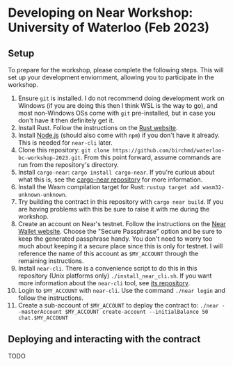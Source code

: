# Developing on Near Workshop: University of Waterloo (Feb 2023)

## Setup

To prepare for the workshop, please complete the following steps.
This will set up your development enviornment, allowing you to participate in the workshop.

1. Ensure `git` is installed. I do not recommend doing development work on Windows (if you are doing this then I think WSL is the way to go), and most non-Windows OSs come with `git` pre-installed, but in case you don't have it then definitely get it.
2. Install Rust. Follow the instructions on the [Rust website](https://www.rust-lang.org/tools/install).
3. Install [Node.js](https://nodejs.org/en/) (should also come with `npm`) if you don't have it already. This is needed for `near-cli` later.
4. Clone this repository: `git clone https://github.com/birchmd/waterloo-bc-workshop-2023.git`. From this point forward, assume commands are run from the repository's directory.
5. Install `cargo-near`: `cargo install cargo-near`. If you're curious about what this is, see the [cargo-near repository](https://github.com/near/cargo-near) for more information.
6. Install the Wasm compilation target for Rust: `rustup target add wasm32-unknown-unknown`.
7. Try building the contract in this repository with `cargo near build`. If you are having problems with this be sure to raise it with me during the workshop.
8. Create an account on Near's testnet. Follow the instructions on the [Near Wallet website](https://wallet.testnet.near.org/create). Choose the "Secure Passphrase" option and be sure to keep the generated passphrase handy. You don't need to worry too much about keeping it a secure place since this is only for testnet. I will reference the name of this account as `$MY_ACCOUNT` through the remaining instructions.
9. Install `near-cli`. There is a convenience script to do this in this repository (Unix platforms only) `./install_near_cli.sh`. If you want more information about the `near-cli` tool, see [its repository](https://github.com/near/near-cli).
10. Login to `$MY_ACCOUNT` with `near-cli`. Use the command `./near login` and follow the instructions.
11. Create a sub-account of `$MY_ACCOUNT` to deploy the contract to: `./near --masterAccount $MY_ACCOUNT create-account --initialBalance 50 chat.$MY_ACCOUNT`

## Deploying and interacting with the contract

TODO
